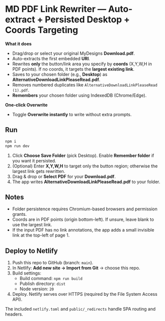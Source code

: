 
# MD PDF Link Rewriter — Auto-extract + Persisted Desktop + Coords Targeting

**What it does**
- Drag/drop or select your original MyDesigns **Download.pdf**.
- Auto-extracts the first embedded **URI**.
- Rewrites **only** the button/link area you specify by **coords** (X,Y,W,H in PDF points). If no coords, it targets the **largest existing link**.
- Saves to your chosen folder (e.g., **Desktop**) as **AlternativeDownloadLinkPleaseRead.pdf**.
- Removes numbered duplicates like `AlternativeDownloadLinkPleaseRead (1).pdf`.
- **Remembers** your chosen folder using IndexedDB (Chrome/Edge).

**One‑click Overwrite**
- Toggle **Overwrite instantly** to write without extra prompts.

## Run
```bash
npm i
npm run dev
```

1. Click **Choose Save Folder** (pick Desktop). Enable **Remember folder** if you want it persisted.
2. (Optional) Enter **X,Y,W,H** to target only the button region; otherwise the largest link gets rewritten.
3. Drag & drop or **Select PDF** for your **Download.pdf**.
4. The app writes **AlternativeDownloadLinkPleaseRead.pdf** to your folder.

## Notes
- Folder persistence requires Chromium-based browsers and permission grants.
- Coords are in PDF points (origin bottom-left). If unsure, leave blank to use the largest link.
- If the input PDF has no link annotations, the app adds a small invisible link at the top-left of page 1.


## Deploy to Netlify
1. Push this repo to GitHub (branch: `main`).
2. In Netlify: **Add new site → Import from Git** → choose this repo.
3. Build settings:
   - Build command: `npm run build`
   - Publish directory: `dist`
   - Node version: `20`
4. Deploy. Netlify serves over HTTPS (required by the File System Access API).

The included `netlify.toml` and `public/_redirects` handle SPA routing and headers.
